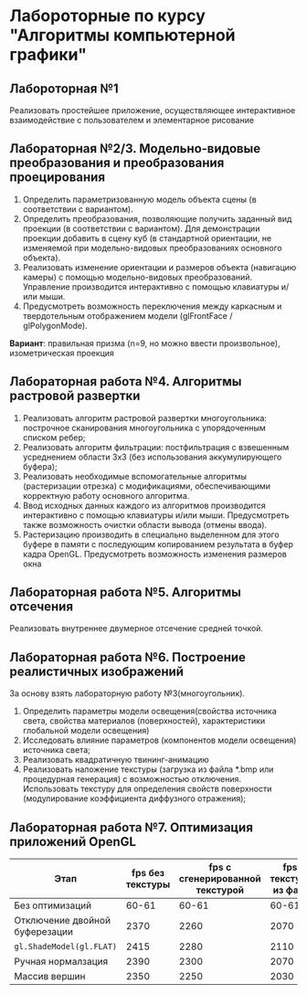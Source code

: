 # Лабороторные по курсу "Алгоритмы компьютерной графики"

## Лабороторная №1
Реализовать простейшее приложение, осуществляющее интерактивное взаимодействие с пользователем и элементарное рисование
## Лабораторная №2/3. Модельно-видовые преобразования и преобразования проецирования
1. Определить параметризованную модель объекта сцены (в соответствии с вариантом).
2. Определить преобразования, позволяющие получить заданный вид проекции (в соответствии с вариантом). Для
демонстрации проекции добавить в сцену куб (в стандартной ориентации, не изменяемой при модельно-видовых
преобразованиях основного объекта).
3. Реализовать изменение ориентации и размеров объекта (навигацию камеры) с помощью модельно-видовых
преобразований. Управление производится интерактивно с помощью клавиатуры и/или мыши.
4. Предусмотреть возможность переключения между каркасным и твердотельным отображением модели (glFrontFace /
glPolygonMode).

__Вариант__: правильная призма (n=9, но можно ввести произвольное), изометрическая проекция

## Лабораторная работа №4. Алгоритмы растровой развертки
1. Реализовать алгоритм растровой развертки многоугольника: построчное сканирования многоугольника с упорядоченным списком ребер;
2. Реализовать алгоритм фильтрации: постфильтрация с взвешенным усреднением области 3х3 (без использования
аккумулирующего буфера);
3. Реализовать необходимые вспомогательные алгоритмы (растеризации отрезка) с
модификациями, обеспечивающими корректную работу основного алгоритма.
4. Ввод исходных данных каждого из алгоритмов производится интерактивно с помощью
клавиатуры и/или мыши. Предусмотреть также возможность очистки области вывода
(отмены ввода).
5. Растеризацию производить в специально выделенном для этого буфере в памяти с
последующим копированием результата в буфер кадра OpenGL. Предусмотреть возможность
изменения размеров окна

## Лабораторная работа №5. Алгоритмы отсечения
Реализовать внутреннее двумерное отсечение средней точкой.

## Лабораторная работа №6. Построение реалистичных изображений
За основу взять лабораторную работу №3(многоугольник). 

1. Определить параметры модели освещения(свойства источника света, свойства материалов (поверхностей), характеристики
глобальной модели освещения)
2. Исследовать влияние параметров (компонентов модели освещения) источника света;
3. Реализовать квадратичную твининг-анимацию
4. Реализовать наложение текстуры (загрузка из файла *.bmp или процедурная генерация) с возможностью отключения. Использовать текстуру для определения свойств поверхности (модулирование коэффициента диффузного отражения);

## Лабораторная работа №7. Оптимизация приложений OpenGL

Этап | fps без текстуры | fps с сгенерированной текстурой| fps с текстурой из файла 
---|---|---|---
Без оптимизаций | 60-61 | 60-61 | 60-61
Отключение двойной буферезации | 2370 | 2260 | 2070
`gl.ShadeModel(gl.FLAT)` | 2415 | 2280 | 2110
Ручная нормалзация | 2390 | 2300 | 2070
Массив вершин | 2350 | 2250 | 2030
